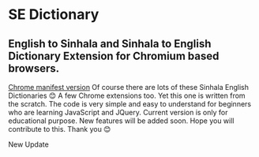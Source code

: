 # SE Dictionary
## English to Sinhala and Sinhala to English Dictionary Extension for Chromium based browsers.
[Chrome manifest version](https:https://img.shields.io/badge/Chrome-manifest%202.0-brightgreen)
Of course there are lots of these Sinhala English Dictionaries :blush: A few Chrome extensions too. Yet this one is written from the scratch. The code is very simple and easy to understand for beginners who are learning JavaScript and JQuery. Current version is only for educational purpose. New features will be added soon. Hope you will contribute to this. Thank you :blush:

New Update
